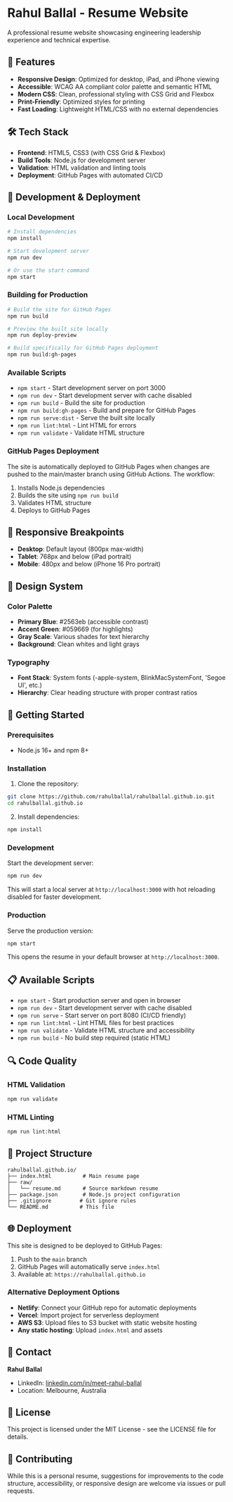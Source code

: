 # Rahul Ballal - Resume Website

A professional resume website showcasing engineering leadership experience and technical expertise.

## 🚀 Features

- **Responsive Design**: Optimized for desktop, iPad, and iPhone viewing
- **Accessible**: WCAG AA compliant color palette and semantic HTML
- **Modern CSS**: Clean, professional styling with CSS Grid and Flexbox
- **Print-Friendly**: Optimized styles for printing
- **Fast Loading**: Lightweight HTML/CSS with no external dependencies

## 🛠️ Tech Stack

- **Frontend**: HTML5, CSS3 (with CSS Grid & Flexbox)
- **Build Tools**: Node.js for development server
- **Validation**: HTML validation and linting tools
- **Deployment**: GitHub Pages with automated CI/CD

## 🚀 Development & Deployment

### Local Development
```bash
# Install dependencies
npm install

# Start development server
npm run dev

# Or use the start command
npm start
```

### Building for Production
```bash
# Build the site for GitHub Pages
npm run build

# Preview the built site locally
npm run deploy-preview

# Build specifically for GitHub Pages deployment
npm run build:gh-pages
```

### Available Scripts
- `npm start` - Start development server on port 3000
- `npm run dev` - Start development server with cache disabled
- `npm run build` - Build the site for production
- `npm run build:gh-pages` - Build and prepare for GitHub Pages
- `npm run serve:dist` - Serve the built site locally
- `npm run lint:html` - Lint HTML for errors
- `npm run validate` - Validate HTML structure

### GitHub Pages Deployment
The site is automatically deployed to GitHub Pages when changes are pushed to the main/master branch using GitHub Actions. The workflow:

1. Installs Node.js dependencies
2. Builds the site using `npm run build`
3. Validates HTML structure
4. Deploys to GitHub Pages

## 📱 Responsive Breakpoints

- **Desktop**: Default layout (800px max-width)
- **Tablet**: 768px and below (iPad portrait)
- **Mobile**: 480px and below (iPhone 16 Pro portrait)

## 🎨 Design System

### Color Palette
- **Primary Blue**: #2563eb (accessible contrast)
- **Accent Green**: #059669 (for highlights)
- **Gray Scale**: Various shades for text hierarchy
- **Background**: Clean whites and light grays

### Typography
- **Font Stack**: System fonts (-apple-system, BlinkMacSystemFont, 'Segoe UI', etc.)
- **Hierarchy**: Clear heading structure with proper contrast ratios

## 🚀 Getting Started

### Prerequisites
- Node.js 16+ and npm 8+

### Installation

1. Clone the repository:
```bash
git clone https://github.com/rahulballal/rahulballal.github.io.git
cd rahulballal.github.io
```

2. Install dependencies:
```bash
npm install
```

### Development

Start the development server:
```bash
npm run dev
```

This will start a local server at `http://localhost:3000` with hot reloading disabled for faster development.

### Production

Serve the production version:
```bash
npm start
```

This opens the resume in your default browser at `http://localhost:3000`.

## 📋 Available Scripts

- `npm start` - Start production server and open in browser
- `npm run dev` - Start development server with cache disabled
- `npm run serve` - Start server on port 8080 (CI/CD friendly)
- `npm run lint:html` - Lint HTML files for best practices
- `npm run validate` - Validate HTML structure and accessibility
- `npm run build` - No build step required (static HTML)

## 🔍 Code Quality

### HTML Validation
```bash
npm run validate
```

### HTML Linting
```bash
npm run lint:html
```

## 📁 Project Structure

```
rahulballal.github.io/
├── index.html          # Main resume page
├── raw/
│   └── resume.md       # Source markdown resume
├── package.json        # Node.js project configuration
├── .gitignore         # Git ignore rules
└── README.md          # This file
```

## 🌐 Deployment

This site is designed to be deployed to GitHub Pages:

1. Push to the `main` branch
2. GitHub Pages will automatically serve `index.html`
3. Available at: `https://rahulballal.github.io`

### Alternative Deployment Options

- **Netlify**: Connect your GitHub repo for automatic deployments
- **Vercel**: Import project for serverless deployment
- **AWS S3**: Upload files to S3 bucket with static website hosting
- **Any static hosting**: Upload `index.html` and assets

## 📧 Contact

**Rahul Ballal**
- LinkedIn: [linkedin.com/in/meet-rahul-ballal](https://linkedin.com/in/meet-rahul-ballal)
- Location: Melbourne, Australia

## 📄 License

This project is licensed under the MIT License - see the LICENSE file for details.

## 🤝 Contributing

While this is a personal resume, suggestions for improvements to the code structure, accessibility, or responsive design are welcome via issues or pull requests.
